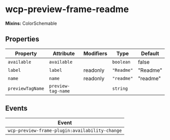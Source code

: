 # wcp-preview-frame-readme

**Mixins:** ColorSchemable

## Properties

| Property         | Attribute          | Modifiers | Type       | Default  |
|------------------|--------------------|-----------|------------|----------|
| `available`      | `available`        |           | `boolean`  | false    |
| `label`          | `label`            | readonly  | `"Readme"` | "Readme" |
| `name`           | `name`             | readonly  | `"readme"` | "readme" |
| `previewTagName` | `preview-tag-name` |           | `string`   |          |

## Events

| Event                                          |
|------------------------------------------------|
| `wcp-preview-frame-plugin:availability-change` |
